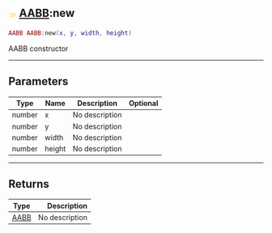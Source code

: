 ## ![shared](../../.gitbook/assets/shared.png) [AABB](https://iaswiki.rawr.dev/readme/aabb):new

```lua
AABB AABB:new(x, y, width, height)
```

AABB constructor

------
## Parameters

| Type   | Name | Description | Optional |
| ------ | ---- | ----------- | -------: |
| number | x | No description |  |
| number | y | No description |  |
| number | width | No description |  |
| number | height | No description |  |


------
## Returns

| Type   | Description |
| ------ | ----------: |
| [AABB](https://iaswiki.rawr.dev/readme/aabb) | No description |


